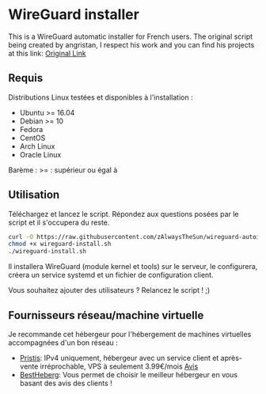 # WireGuard installer
This is a WireGuard automatic installer for French users. The original script being created by angristan, I respect his work and you can find his projects at this link: [Original Link](https://github.com/angristan/wireguard-install)

## Requis

Distributions Linux testées et disponibles à l'installation :

- Ubuntu >= 16.04
- Debian >= 10
- Fedora
- CentOS
- Arch Linux
- Oracle Linux

Barème : >= : supérieur ou égal à

## Utilisation

Téléchargez et lancez le script. Répondez aux questions posées par le script et il s'occupera du reste.

```bash
curl -O https://raw.githubusercontent.com/zAlwaysTheSun/wireguard-autoinstaller-french/master/wireguard-install.sh
chmod +x wireguard-install.sh
./wireguard-install.sh
```

Il installera WireGuard (module kernel et tools) sur le serveur, le configurera, créera un service systemd et un fichier de configuration client.

Vous souhaitez ajouter des utilisateurs ? Relancez le script ! ;)

## Fournisseurs réseau/machine virtuelle

Je recommande cet hébergeur pour l'hébergement de machines virtuelles accompagnées d'un bon réseau :

- [Pristis](https://urlz.fr/jwYp): IPv4 uniquement, hébergeur avec un service client et après-vente irréprochable, VPS à seulement 3.99€/mois [Avis](https://fr.trustpilot.com/review/client.pristis.fr)
- [BestHeberg](https://bestheberg.com/): Vous permet de choisir le meilleur hébergeur en vous basant des avis des clients !


